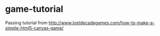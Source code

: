 # game-tutorial
Passing tutorial from http://www.lostdecadegames.com/how-to-make-a-simple-html5-canvas-game/
